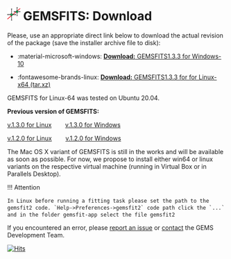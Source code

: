 # <img style="float: center; height: 6%; width: 6%;" src="../../../../img/gemsfits.png"> GEMSFITS: Download

Please, use an appropriate direct link below to download the actual revision of the package (save the installer archive file to disk):

<div class="grid cards" markdown>

- :material-microsoft-windows: [__Download:__ GEMSFITS1.3.3 for Windows-10](https://gems.web.psi.ch/GEMSFITS/downloads/reposit/win64/Gemsfits1.3.3-c843e680-fa9469e8-win64.exe "Link to download the latest GEMSFITS1.3.x for Windows")
<!-- - :simple-macos: [__Not Available:__ GEMSFITS1.3.3 for MacOS-x64]( "Not available") -->
- :fontawesome-brands-linux: [__Download:__ GEMSFITS1.3.3 for for Linux-x64 (tar.xz)](https://gems.web.psi.ch/GEMSFITS/downloads/reposit/linux/Gemsfits1.3.3b-83fbc22-fa9469e8-linux-x86-64.tar.xz "Link to download the latest GEMS3.9.x for Linux")

</div>


GEMSFITS for Linux-64 was tested on Ubuntu 20.04.

**Previous version of GEMSFITS:**

[v.1.3.0 for Linux](https://gems.web.psi.ch/GEMSFITS/downloads/reposit/linux/Gemsfits1.3.0-linux-x86-64.tar.xz)        [v.1.3.0 for Windows](https://gems.web.psi.ch/GEMSFITS/downloads/reposit/win32/Gemsfits1.3.0-win64-sfx.exe) 

[v.1.2.0 for Linux](https://gems.web.psi.ch/GEMSFITS/downloads/reposit/linux/GEMSFITS.1-ffffb68.6484750-linux-x86-64.zip)        [v.1.2.0 for Windows](https://gems.web.psi.ch/GEMSFITS/downloads/reposit/win32/GEMSFITS.1-ffffb68.6484750-win32-install.sfx.exe)

The Mac OS X variant of GEMSFITS is still in the works and will be available as soon as possible. For now, we propose to install either win64 or linux variants on the respective virtual machine (running in Virtual Box or in Parallels Desktop).  

!!! Attention

    In Linux before running a fitting task please set the path to the gemsfit2 code. `Help->Preferences->gemsfit2` code path click the `...` and in the folder gemsfit-app select the file gemsfit2  


If you encountered an error, please [report an issue](../../../../community#report-issuesdiscussion) or [contact](/citingterms#contact-gems-development-team) the GEMS Development Team.


<!-- https://gems.web.psi.ch/GEMSFITS/downloads/reposit/win64/Gemsfits1.3.3-c843e680-fa9469e8-win64.exe -->

[![Hits](https://hits.sh/gemshub.github.io/site/start/gemsfits/download/installpack.svg)](https://hits.sh/gemshub.github.io/site/start/gemsfits/download/installpack/)
